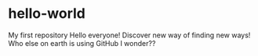 # hello-world
My first repository
Hello everyone! Discover new way of finding new ways! Who else on earth is using GitHub I wonder??
